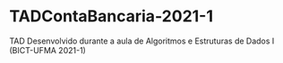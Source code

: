 # TADContaBancaria-2021-1
TAD Desenvolvido durante a aula de Algoritmos e Estruturas de Dados I (BICT-UFMA 2021-1)

